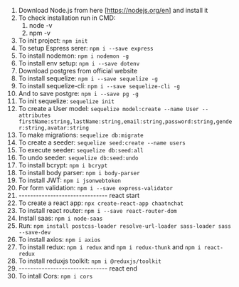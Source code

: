 1. Download Node.js from here [https://nodejs.org/en] and install it
2. To check installation run in CMD:
   1. node -v
   2. npm -v
3. To init project: `npm init`
4. To setup Espress serer: `npm i --save express`
5. To install nodemon: `npm i nodemon -g`
6. To install env setup: `npm i --save dotenv`
7. Download postgres from official website
8. To install sequelize: `npm i --save sequelize -g`
9. To install sequelize-cli: `npm i --save sequelize-cli -g`
10. And to save postgre: `npm i --save pg -g`
11. To init sequelize: `sequelize init`
12. To create a User model: `sequelize model:create --name User --attributes firstName:string,lastName:string,email:string,password:string,gender:string,avatar:string`
13. To make migrations: `sequelize db:migrate`
14. To create a seeder: `sequelize seed:create --name users`
15. To execute seeder: `sequelize db:seed:all`
16. To undo seeder: `sequelize db:seed:undo`
17. To install bcrypt: `npm i bcrypt`
18. To install body parser: `npm i body-parser`
19. To install JWT: `npm i jsonwebtoken`
20. For form validation: `npm i --save express-validator`
21. ------------------------------- react start
22. To create a react app: `npx create-react-app chaatnchat`
23. To install react router: `npm i --save react-router-dom`
24. Install saas: `npm i node-saas`
25. Run: `npm install postcss-loader resolve-url-loader sass-loader sass --save-dev`
26. To install axios: `npm i axios`
27. To install redux: `npm i redux` and `npm i redux-thunk` and `npm i react-redux`
28. To install reduxjs toolkit: `npm i @reduxjs/toolkit`
29. ------------------------------- react end
30. To intall Cors: `npm i cors`